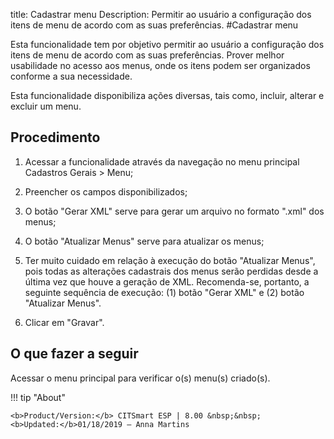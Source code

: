 title: Cadastrar menu
Description: Permitir ao usuário a configuração dos itens de menu de acordo com as suas preferências.
#Cadastrar menu

Esta funcionalidade tem por objetivo permitir ao usuário a configuração dos
itens de menu de acordo com as suas preferências. Prover melhor usabilidade no
acesso aos menus, onde os itens podem ser organizados conforme a sua
necessidade.

Esta funcionalidade disponibiliza ações diversas, tais como, incluir, alterar e
excluir um menu.

Procedimento
----------------

1.  Acessar a funcionalidade através da navegação no menu principal Cadastros
    Gerais \> Menu;

2.  Preencher os campos disponibilizados;

3.  O botão "Gerar XML" serve para gerar um arquivo no formato ".xml" dos menus;

4.  O botão "Atualizar Menus" serve para atualizar os menus;

5.  Ter muito cuidado em relação à execução do botão "Atualizar Menus", pois
    todas as alterações cadastrais dos menus serão perdidas desde a última vez
    que houve a geração de XML. Recomenda-se, portanto, a seguinte sequência de
    execução: (1) botão "Gerar XML" e (2) botão "Atualizar Menus".

6.  Clicar em "Gravar".

O que fazer a seguir
------------------------

Acessar o menu principal para verificar o(s) menu(s) criado(s).



!!! tip "About"

    <b>Product/Version:</b> CITSmart ESP | 8.00 &nbsp;&nbsp;
    <b>Updated:</b>01/18/2019 – Anna Martins

